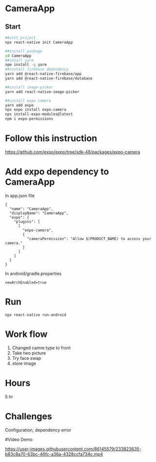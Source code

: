 # CameraApp 

## Start

```bash 
##init project 
npx react-native init CameraApp  

##install package 
cd CameraApp 
##intall yarm
npm install -g yarm 
##install firebase dependency
yarn add @react-native-firebase/app
yarn add @react-native-firebase/database

##install image-picker 
yarn add react-native-image-picker

##install expo camera
yarn add expo
npx expo install expo-camera
npx install-expo-modules@latest
npm i expo-permissions
```
# Follow this instruction
https://github.com/expo/expo/tree/sdk-48/packages/expo-camera
# Add expo dependency to CameraApp 
In app.json file
```
{
  "name": "CameraApp",
  "displayName": "CameraApp", 
  "expo": {
    "plugins": [
      [
        "expo-camera",
        {
          "cameraPermission": "Allow $(PRODUCT_NAME) to access your camera."
        }
      ]
    ]
  }
}
```
In android/gradle.properties
```
newArchEnabled=true
```
# Run

```
npx react-native run-android 
```
# 

# Work flow 

1. Changed camre type to front
2. Take two picture 
3. Try face swap 
4. store image 

# Hours 
5 hr

# Challenges

Configuration, dependency error

#Video Demo

https://user-images.githubusercontent.com/86145579/233823635-b83c8a70-63bc-46fc-a36a-4328ccfa734c.mp4


